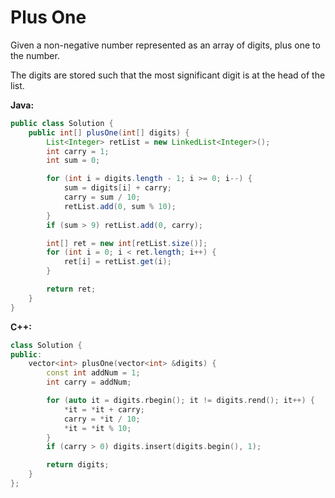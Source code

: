 # Plus One

Given a non-negative number represented as an array of digits, plus one to the number.

The digits are stored such that the most significant digit is at the head of the list.

**Java:**
```java
public class Solution {
    public int[] plusOne(int[] digits) {
        List<Integer> retList = new LinkedList<Integer>();
        int carry = 1;
        int sum = 0;

        for (int i = digits.length - 1; i >= 0; i--) {
            sum = digits[i] + carry;
            carry = sum / 10;
            retList.add(0, sum % 10);
        }
        if (sum > 9) retList.add(0, carry);

        int[] ret = new int[retList.size()];
        for (int i = 0; i < ret.length; i++) {
            ret[i] = retList.get(i);
        }

        return ret;
    }
}
```

**C++:**
```c++
class Solution {
public:
    vector<int> plusOne(vector<int> &digits) {
        const int addNum = 1;
        int carry = addNum;

        for (auto it = digits.rbegin(); it != digits.rend(); it++) {
            *it = *it + carry;
            carry = *it / 10;
            *it = *it % 10;
        }
        if (carry > 0) digits.insert(digits.begin(), 1);

        return digits;
    }
};
```
